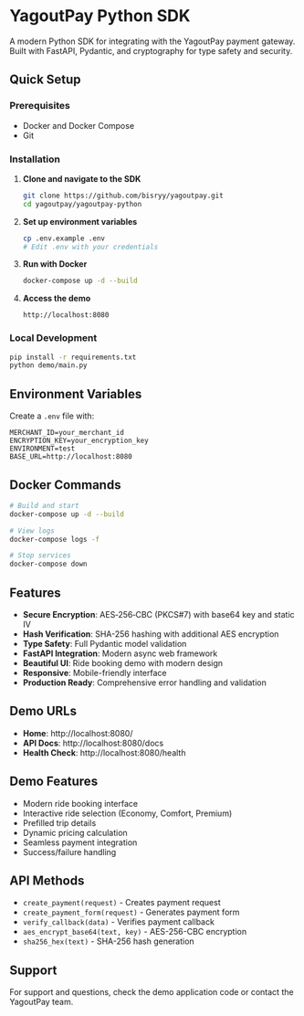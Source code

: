 # YagoutPay Python SDK

A modern Python SDK for integrating with the YagoutPay payment gateway. Built with FastAPI, Pydantic, and cryptography for type safety and security.

## Quick Setup

### Prerequisites

- Docker and Docker Compose
- Git

### Installation

1. **Clone and navigate to the SDK**

   ```bash
   git clone https://github.com/bisryy/yagoutpay.git
   cd yagoutpay/yagoutpay-python
   ```

2. **Set up environment variables**

   ```bash
   cp .env.example .env
   # Edit .env with your credentials
   ```

3. **Run with Docker**

   ```bash
   docker-compose up -d --build
   ```

4. **Access the demo**
   ```
   http://localhost:8080
   ```

### Local Development

```bash
pip install -r requirements.txt
python demo/main.py
```

## Environment Variables

Create a `.env` file with:

```env
MERCHANT_ID=your_merchant_id
ENCRYPTION_KEY=your_encryption_key
ENVIRONMENT=test
BASE_URL=http://localhost:8080
```

## Docker Commands

```bash
# Build and start
docker-compose up -d --build

# View logs
docker-compose logs -f

# Stop services
docker-compose down
```

## Features

- **Secure Encryption**: AES‑256‑CBC (PKCS#7) with base64 key and static IV
- **Hash Verification**: SHA-256 hashing with additional AES encryption
- **Type Safety**: Full Pydantic model validation
- **FastAPI Integration**: Modern async web framework
- **Beautiful UI**: Ride booking demo with modern design
- **Responsive**: Mobile-friendly interface
- **Production Ready**: Comprehensive error handling and validation

## Demo URLs

- **Home**: http://localhost:8080/
- **API Docs**: http://localhost:8080/docs
- **Health Check**: http://localhost:8080/health

## Demo Features

- Modern ride booking interface
- Interactive ride selection (Economy, Comfort, Premium)
- Prefilled trip details
- Dynamic pricing calculation
- Seamless payment integration
- Success/failure handling

## API Methods

- `create_payment(request)` - Creates payment request
- `create_payment_form(request)` - Generates payment form
- `verify_callback(data)` - Verifies payment callback
- `aes_encrypt_base64(text, key)` - AES-256-CBC encryption
- `sha256_hex(text)` - SHA-256 hash generation

## Support

For support and questions, check the demo application code or contact the YagoutPay team.
